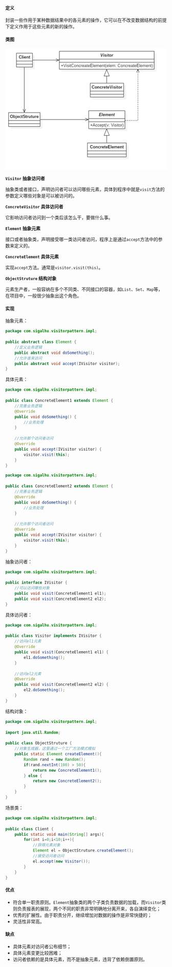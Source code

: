 #### 定义

封装一些作用于某种数据结果中的各元素的操作，它可以在不改变数据结构的前提下定义作用于这些元素的新的操作。

#### 类图

![](pic/1.png)

**`Visitor` 抽象访问者**

抽象类或者接口，声明访问者可以访问哪些元素，具体到程序中就是`visit`方法的参数定义哪些对象是可以被访问的。

**`ConcreteVisitor` 具体访问者**

它影响访问者访问到一个类后该怎么干，要做什么事。

**`Element` 抽象元素**

接口或者抽象类，声明接受哪一类访问者访问，程序上是通过`accept`方法中的参数来定义的。

**`ConcreteElement` 具体元素**

实现`accept`方法。通常是`visitor.visit(this)`。

**`ObjectStruture` 结构对象**

元素生产者，一般容纳在多个不同类、不同接口的容器，如`List`、`Set`、`Map`等，在项目中，一般很少抽象出这个角色。

#### 实现

抽象元素：
```java
package com.sigalhu.visitorpattern.impl;

public abstract class Element {
    //定义业务逻辑
    public abstract void doSomething();
    //允许谁来访问
    public abstract void accept(IVisitor visitor);
}
```
具体元素：
```java
package com.sigalhu.visitorpattern.impl;

public class ConcreteElement1 extends Element {
    //完善业务逻辑
    @Override
    public void doSomething() {
        //业务处理
    }

    //允许那个访问者访问
    @Override
    public void accept(IVisitor visitor) {
        visitor.visit(this);
    }
}
```
```java
package com.sigalhu.visitorpattern.impl;

public class ConcreteElement2 extends Element {
    //完善业务逻辑
    @Override
    public void doSomething() {
        //业务处理
    }

    //允许那个访问者访问
    @Override
    public void accept(IVisitor visitor) {
        visitor.visit(this);
    }
}
```
抽象访问者：
```java
package com.sigalhu.visitorpattern.impl;

public interface IVisitor {
    //可以访问哪些对象
    public void visit(ConcreteElement1 el1);
    public void visit(ConcreteElement2 el2);
}
```
具体访问者：
```java
package com.sigalhu.visitorpattern.impl;

public class Visitor implements IVisitor {
    //访问el1元素
    @Override
    public void visit(ConcreteElement1 el1) {
        el1.doSomething();
    }

    //访问el2元素
    @Override
    public void visit(ConcreteElement2 el2) {
        el2.doSomething();
    }
}
```
结构对象：
```java
package com.sigalhu.visitorpattern.impl;

import java.util.Random;

public class ObjectStruture {
    //对象生成器，这里通过一个工厂方法模式模拟
    public static Element createElement(){
        Random rand = new Random();
        if(rand.nextInt(100) > 50){
            return new ConcreteElement1();
        } else {
            return new ConcreteElement2();
        }
    }
}
```
场景类：
```java
package com.sigalhu.visitorpattern.impl;

public class Client {
    public static void main(String[] args){
        for(int i=0;i<10;i++){
            //获得元素对象
            Element el = ObjectStruture.createElement();
            //接受访问者访问
            el.accept(new Visitor());
        }
    }
}
```

#### 优点

* 符合单一职责原则。`Element`抽象类的两个子类负责数据的加载，而`Visitor`类则负责报表的展现，两个不同的职责非常明确地分离开来，各自演绎变化；
* 优秀的扩展性。由于职责分开，继续增加对数据的操作是非常快捷的；
* 灵活性非常高。

#### 缺点

* 具体元素对访问者公布细节；
* 具体元素变更比较困难；
* 访问者依赖的是具体元素，而不是抽象元素，违背了依赖倒置原则。